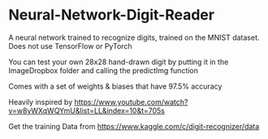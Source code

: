 # Neural-Network-Digit-Reader
A neural network trained to recognize digits, trained on the MNIST dataset. Does not use TensorFlow or PyTorch

You can test your own 28x28 hand-drawn digit by putting it in the ImageDropbox folder and calling the predictImg function

Comes with a set of weights & biases that have 97.5% accuracy

Heavily inspired by https://www.youtube.com/watch?v=w8yWXqWQYmU&list=LL&index=10&t=705s

Get the training Data from https://www.kaggle.com/c/digit-recognizer/data 
